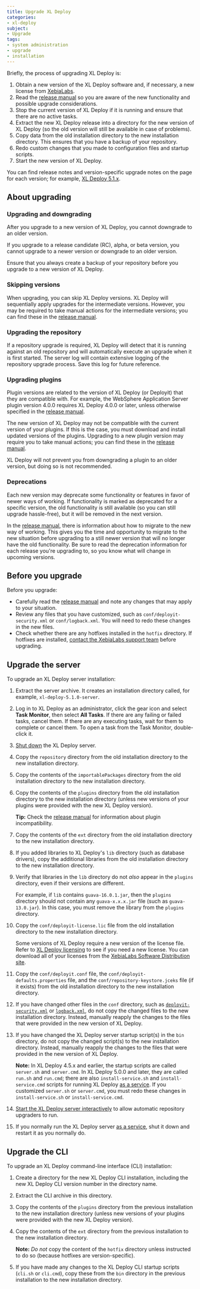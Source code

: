 ```yaml
---
title: Upgrade XL Deploy
categories:
- xl-deploy
subject:
- Upgrade
tags:
- system administration
- upgrade
- installation
---
```


Briefly, the process of upgrading XL Deploy is:

1. Obtain a new version of the XL Deploy software and, if necessary, a new license from [XebiaLabs](https://dist.xebialabs.com/).
1. Read the [release manual](/xl-deploy/latest/releasemanual.html) so you are aware of the new functionality and possible upgrade considerations.
1. Stop the current version of XL Deploy if it is running and ensure that there are no active tasks.
1. Extract the new XL Deploy release into a directory for the new version of XL Deploy (so the old version will still be available in case of problems).
1. Copy data from the old installation directory to the new installation directory. This ensures that you have a backup of your repository.
1. Redo custom changes that you made to configuration files and startup scripts.
1. Start the new version of XL Deploy.

You can find release notes and version-specific upgrade notes on the page for each version; for example, [XL Deploy 5.1.x](/xl-deploy/5.1.x/).

## About upgrading

### Upgrading and downgrading

After you upgrade to a new version of XL Deploy, you cannot downgrade to an older version.

If you upgrade to a release candidate (RC), alpha, or beta version, you cannot upgrade to a newer version or downgrade to an older version.

Ensure that you always create a backup of your repository before you upgrade to a new version of XL Deploy.

### Skipping versions

When upgrading, you can skip XL Deploy versions. XL Deploy will sequentially apply upgrades for the intermediate versions. However, you may be required to take manual actions for the intermediate versions; you can find these in the [release manual](/xl-deploy/latest/releasemanual.html).

### Upgrading the repository

If a repository upgrade is required, XL Deploy will detect that it is running against an old repository and will automatically execute an upgrade when it is first started. The server log will contain extensive logging of the repository upgrade process. Save this log for future reference.

### Upgrading plugins

Plugin versions are related to the version of XL Deploy (or Deployit) that they are compatible with. For example, the WebSphere Application Server plugin version 4.0.0 requires XL Deploy 4.0.0 or later, unless otherwise specified in the [release manual](/xl-deploy/latest/releasemanual.html).

The new version of XL Deploy may not be compatible with the current version of your plugins. If this is the case, you must download and install updated versions of the plugins. Upgrading to a new plugin version may require you to take manual actions; you can find these in the [release manual](/xl-deploy/latest/releasemanual.html).

XL Deploy will not prevent you from downgrading a plugin to an older version, but doing so is not recommended.

### Deprecations

Each new version may deprecate some functionality or features in favor of newer ways of working. If functionality is marked as deprecated for a specific version, the old functionality is still available (so you can still upgrade hassle-free), but it will be removed in the next version.

In the [release manual](/xl-deploy/latest/releasemanual.html), there is information about how to migrate to the new way of working. This gives you the time and opportunity to migrate to the new situation before upgrading to a still newer version that will no longer have the old functionality. Be sure to read the deprecation information for each release you're upgrading to, so you know what will change in upcoming versions.

## Before you upgrade

Before you upgrade:

* Carefully read the [release manual](/xl-deploy/latest/releasemanual.html) and note any changes that may apply to your situation.
* Review any files that you have customized, such as `conf/deployit-security.xml` or `conf/logback.xml`. You will need to redo these changes in the new files.
* Check whether there are any hotfixes installed in the `hotfix` directory. If hotfixes are installed, [contact the XebiaLabs support team](https://support.xebialabs.com/hc/en-us/requests/new) before upgrading.

## Upgrade the server

To upgrade an XL Deploy server installation:

1. Extract the server archive. It creates an installation directory called, for example, `xl-deploy-5.1.0-server`.

1. Log in to XL Deploy as an administrator, click the gear icon and select **Task Monitor**, then select **All Tasks**. If there are any failing or failed tasks, cancel them. If there are any executing tasks, wait for them to complete or cancel them. To open a task from the Task Monitor, double-click it.

1. [Shut down](/xl-deploy/how-to/shut-down-xl-deploy.html) the XL Deploy server.

1. Copy the `repository` directory from the old installation directory to the new installation directory.

1. Copy the contents of the `importablePackages` directory from the old installation directory to the new installation directory.

1. Copy the contents of the `plugins` directory from the old installation directory to the new installation directory (unless new versions of your plugins were provided with the new XL Deploy version).

    **Tip:** Check the [release manual](/xl-deploy/latest/releasemanual.html) for information about plugin incompatibility.

1. Copy the contents of the `ext` directory from the old installation directory to the new installation directory.

1. If you added libraries to XL Deploy's `lib` directory (such as database drivers), copy the additional libraries from the old installation directory to the new installation directory.

1. Verify that libraries in the `lib` directory do not *also* appear in the `plugins` directory, even if their versions are different.

    For example, if `lib` contains `guava-16.0.1.jar`, then the `plugins` directory should not contain any `guava-x.x.x.jar` file (such as `guava-13.0.jar`). In this case, you must remove the library from the `plugins` directory.

1. Copy the `conf/deployit-license.lic` file from the old installation directory to the new installation directory.

    Some versions of XL Deploy require a new version of the license file. Refer to [XL Deploy licensing](/xl-deploy/concept/xl-deploy-licensing.html#license-types) to see if you need a new license. You can download all of your licenses from the [XebiaLabs Software Distribution site](https://dist.xebialabs.com/).

1. Copy the `conf/deployit.conf` file, the `conf/deployit-defaults.properties` file, and the `conf/repository-keystore.jceks` file (if it exists) from the old installation directory to the new installation directory.

1. If you have changed other files in the `conf` directory, such as [`deployit-security.xml`](/xl-deploy/how-to/connect-xl-deploy-to-ldap-or-active-directory.html) or [`logback.xml`](/xl-deploy/how-to/using-xl-deploy-logging.html#configure-logging), do not copy the changed files to the new installation directory. Instead, manually reapply the changes to the files that were provided in the new version of XL Deploy.

1. If you have changed the XL Deploy server startup script(s) in the `bin` directory, do not copy the changed script(s) to the new installation directory. Instead, manually reapply the changes to the files that were provided in the new version of XL Deploy.

    **Note:** In XL Deploy 4.5.x and earlier, the startup scripts are called `server.sh` and `server.cmd`. In XL Deploy 5.0.0 and later, they are called `run.sh` and `run.cmd`; there are also `install-service.sh` and `install-service.cmd` scripts for running XL Deploy [as a service](/xl-deploy/how-to/install-xl-deploy-as-a-service.html). If you customized `server.sh` or `server.cmd`, you must redo these changes in `install-service.sh` or `install-service.cmd`.

1. [Start the XL Deploy server interactively](/xl-deploy/how-to/start-xl-deploy.html) to allow automatic repository upgraders to run.

1. If you normally run the XL Deploy server [as a service](/xl-deploy/how-to/install-xl-deploy-as-a-service.html), shut it down and restart it as you normally do.

## Upgrade the CLI

To upgrade an XL Deploy command-line interface (CLI) installation:

1. Create a directory for the new XL Deploy CLI installation, including the new XL Deploy CLI version number in the directory name.
1. Extract the CLI archive in this directory.
1. Copy the contents of the `plugins` directory from the previous installation to the new installation directory (unless new versions of your plugins were provided with the new XL Deploy version).
1. Copy the contents of the `ext` directory from the previous installation to the new installation directory.

    **Note:** *Do not* copy the content of the `hotfix` directory unless instructed to do so (because hotfixes are version-specific).

1. If you have made any changes to the XL Deploy CLI startup scripts (`cli.sh` or `cli.cmd`), copy these from the `bin` directory in the previous installation to the new installation directory.

